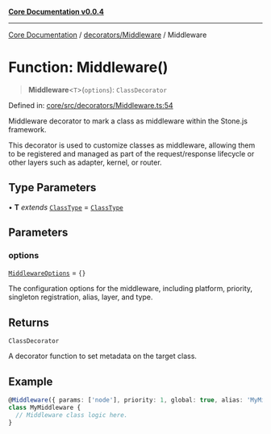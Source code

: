 [**Core Documentation v0.0.4**](../../../README.md)

***

[Core Documentation](../../../modules.md) / [decorators/Middleware](../README.md) / Middleware

# Function: Middleware()

> **Middleware**\<`T`\>(`options`): `ClassDecorator`

Defined in: [core/src/decorators/Middleware.ts:54](https://github.com/stonemjs/core/blob/2adc2da4c7e3b5a9f593c198ba7e8ad639651777/src/decorators/Middleware.ts#L54)

Middleware decorator to mark a class as middleware within the Stone.js framework.

This decorator is used to customize classes as middleware, allowing them to be registered and managed
as part of the request/response lifecycle or other layers such as adapter, kernel, or router.

## Type Parameters

• **T** *extends* [`ClassType`](../../../declarations/type-aliases/ClassType.md) = [`ClassType`](../../../declarations/type-aliases/ClassType.md)

## Parameters

### options

[`MiddlewareOptions`](../interfaces/MiddlewareOptions.md) = `{}`

The configuration options for the middleware, including platform, priority, singleton registration, alias, layer, and type.

## Returns

`ClassDecorator`

A decorator function to set metadata on the target class.

## Example

```typescript
@Middleware({ params: ['node'], priority: 1, global: true, alias: 'MyMiddleware' })
class MyMiddleware {
  // Middleware class logic here.
}
```
